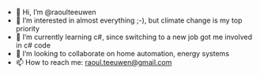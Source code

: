 - 👋 Hi, I’m @raoulteeuwen
- 👀 I’m interested in almost everything ;-), but climate change is my top priority
- 🌱 I’m currently learning c#, since switching to a new job got me involved in c# code
- 💞️ I’m looking to collaborate on home automation, energy systems
- 📫 How to reach me: raoul.teeuwen@gmail.com

<!---
raoulteeuwen/raoulteeuwen is a ✨ special ✨ repository because its `README.md` (this file) appears on your GitHub profile.
You can click the Preview link to take a look at your changes.
--->
